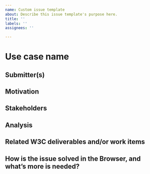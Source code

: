 ```yaml
---
name: Custom issue template
about: Describe this issue template's purpose here.
title: ''
labels: ''
assignees: ''

---
```


# Use case name

## Submitter(s)

## Motivation

## Stakeholders

## Analysis

## Related W3C deliverables and/or work items

## How is the issue solved in the Browser, and what’s more is needed?
